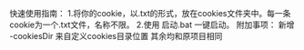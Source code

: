 快速使用指南：
  1.将你的cookie，以.txt的形式，放在cookies文件夹中。每一条cookie为一个.txt文件，名称不限。
  2.使用 启动.bat 一键启动。
附加事项：
新增 -cookiesDir 来自定义cookies目录位置
其余均和原项目相同
